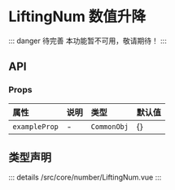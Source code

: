 # LiftingNum 数值升降  <Badge class="title-badge" type="danger" text="wait" />

::: danger 待完善
本功能暂不可用，敬请期待！
:::



## API 

### Props

|属性|说明|类型|默认值|
|:---|:---|:---|:---|
|`exampleProp`|-|`CommonObj`|{}|


## 类型声明

::: details
/src/core/number/LiftingNum.vue
:::  
